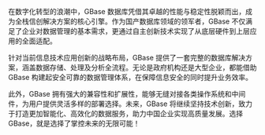 在数字化转型的浪潮中，GBase 数据库凭借其卓越的性能与稳定性脱颖而出，成为全栈信创解决方案的核心引擎。作为国产数据库领域的领军者，GBase 不仅满足了企业对数据管理的基本需求，更通过自主创新技术实现了从底层硬件到上层应用的全面适配。

针对当前信息技术应用创新的战略布局，GBase 提供了一套完整的数据库解决方案，涵盖数据存储、处理及分析全流程。无论是政府机构还是大型企业，都能借助 GBase 构建起安全可靠的数据管理体系，在保障信息安全的同时提升业务效率。

此外，GBase 拥有强大的兼容性和扩展性，能够无缝对接各类操作系统和中间件，为用户提供灵活多样的部署选择。未来，GBase 将继续坚持技术创新，致力于打造更加智能化、高效化的数据服务，助力中国企业实现高质量发展。选择 GBase，就是选择了掌控未来的无限可能！